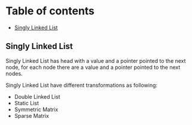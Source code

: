# Table of contents
- [Singly Linked List](#singly-linked-list)

## Singly Linked List
Singly Linked List has head with a value and a pointer pointed to the next node, for each node there are a value and a pointer pointed to the next nodes.

Singly Linked List have different transformations as following:

- Double Linked List 
- Static List
- Symmetric Matrix
- Sparse Matrix